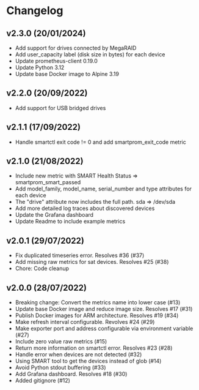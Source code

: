 # Changelog

## v2.3.0 (20/01/2024)

* Add support for drives connected by MegaRAID
* Add user_capacity label (disk size in bytes) for each device
* Update prometheus-client 0.19.0
* Update Python 3.12
* Update base Docker image to Alpine 3.19

## v2.2.0 (20/09/2022)

* Add support for USB bridged drives

## v2.1.1 (17/09/2022)

* Handle smartctl exit code != 0 and add smartprom_exit_code metric

## v2.1.0 (21/08/2022)

* Include new metric with SMART Health Status => smartprom_smart_passed
* Add model_family, model_name, serial_number and type attributes for each device
* The "drive" attribute now includes the full path. sda => /dev/sda
* Add more detailed log traces about discovered devices
* Update the Grafana dashboard
* Update Readme to include example metrics

## v2.0.1 (29/07/2022)

* Fix duplicated timeseries error. Resolves #36 (#37)
* Add missing raw metrics for sat devices. Resolves #25 (#38)
* Chore: Code cleanup

## v2.0.0 (28/07/2022)

* Breaking change: Convert the metrics name into lower case (#13)
* Update base Docker image and reduce image size. Resolves #17 (#31)
* Publish Docker images for ARM architecture. Resolves #19 (#34)
* Make refresh interval configurable. Revolves #24 (#29)
* Make exporter port and address configurable via environment variable (#27)
* Include zero value raw metrics (#15)
* Return more information on smartctl error. Resolves #23 (#28)
* Handle error when devices are not detected (#32)
* Using SMART tool to get the devices instead of glob (#14)
* Avoid Python stdout buffering (#33)
* Add Grafana dashboard. Resolves #18 (#30)
* Added gitignore (#12)
